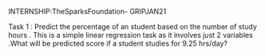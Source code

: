 INTERNSHIP:TheSparksFoundation- GRIPJAN21

Task 1 : Predict the percentage of an student based on the number of study hours . This is a simple linear regression task as it involves just 2 variables .What will be predicted score if a student studies for 9.25 hrs/day?
